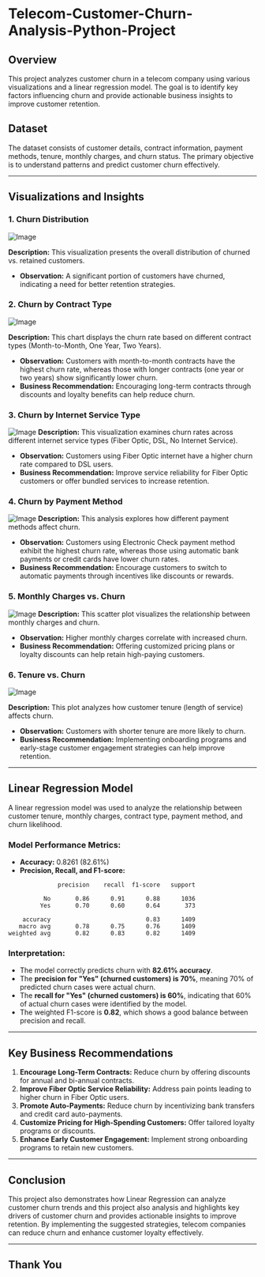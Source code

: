 # Telecom-Customer-Churn-Analysis-Python-Project

## Overview
This project analyzes customer churn in a telecom company using various visualizations and a linear regression model. The goal is to identify key factors influencing churn and provide actionable business insights to improve customer retention.

## Dataset
The dataset consists of customer details, contract information, payment methods, tenure, monthly charges, and churn status. The primary objective is to understand patterns and predict customer churn effectively.

---

## Visualizations and Insights

### 1. Churn Distribution
![Image](https://github.com/user-attachments/assets/f9cedbb3-8485-4d70-82b6-3d6434de6abc)

**Description:** This visualization presents the overall distribution of churned vs. retained customers.

- **Observation:** A significant portion of customers have churned, indicating a need for better retention strategies.

### 2. Churn by Contract Type
![Image](https://github.com/user-attachments/assets/5e83eb35-e056-4e70-b757-87747e14bf1a)

**Description:** This chart displays the churn rate based on different contract types (Month-to-Month, One Year, Two Years).

- **Observation:** Customers with month-to-month contracts have the highest churn rate, whereas those with longer contracts (one year or two years) show significantly lower churn.
- **Business Recommendation:** Encouraging long-term contracts through discounts and loyalty benefits can help reduce churn.

### 3. Churn by Internet Service Type
![Image](https://github.com/user-attachments/assets/39b237b9-aa11-46e3-b724-c843bae9d283)
**Description:** This visualization examines churn rates across different internet service types (Fiber Optic, DSL, No Internet Service).

- **Observation:** Customers using Fiber Optic internet have a higher churn rate compared to DSL users.
- **Business Recommendation:** Improve service reliability for Fiber Optic customers or offer bundled services to increase retention.

### 4. Churn by Payment Method
![Image](https://github.com/user-attachments/assets/04d760b5-47ef-43b7-aa18-a6be99fe7463)
**Description:** This analysis explores how different payment methods affect churn.

- **Observation:** Customers using Electronic Check payment method exhibit the highest churn rate, whereas those using automatic bank payments or credit cards have lower churn rates.
- **Business Recommendation:** Encourage customers to switch to automatic payments through incentives like discounts or rewards.

### 5. Monthly Charges vs. Churn
![Image](https://github.com/user-attachments/assets/eb503fe2-908f-4c2b-9401-42d636e2fe72)
**Description:** This scatter plot visualizes the relationship between monthly charges and churn.

- **Observation:** Higher monthly charges correlate with increased churn.
- **Business Recommendation:** Offering customized pricing plans or loyalty discounts can help retain high-paying customers.

### 6. Tenure vs. Churn
![Image](https://github.com/user-attachments/assets/7ed42aab-f2ed-4ed4-9db3-85172e20acf1)

**Description:** This plot analyzes how customer tenure (length of service) affects churn.

- **Observation:** Customers with shorter tenure are more likely to churn.
- **Business Recommendation:** Implementing onboarding programs and early-stage customer engagement strategies can help improve retention.

---

## Linear Regression Model
A linear regression model was used to analyze the relationship between customer tenure, monthly charges, contract type, payment method, and churn likelihood.

### Model Performance Metrics:

- **Accuracy:** 0.8261 (82.61%)
- **Precision, Recall, and F1-score:**

```
              precision    recall  f1-score   support

          No       0.86      0.91      0.88      1036
         Yes       0.70      0.60      0.64       373

    accuracy                           0.83      1409
   macro avg       0.78      0.75      0.76      1409
weighted avg       0.82      0.83      0.82      1409
```

### Interpretation:
- The model correctly predicts churn with **82.61% accuracy**.
- The **precision for "Yes" (churned customers) is 70%**, meaning 70% of predicted churn cases were actual churn.
- The **recall for "Yes" (churned customers) is 60%**, indicating that 60% of actual churn cases were identified by the model.
- The weighted F1-score is **0.82**, which shows a good balance between precision and recall.

---

## Key Business Recommendations
1. **Encourage Long-Term Contracts:** Reduce churn by offering discounts for annual and bi-annual contracts.
2. **Improve Fiber Optic Service Reliability:** Address pain points leading to higher churn in Fiber Optic users.
3. **Promote Auto-Payments:** Reduce churn by incentivizing bank transfers and credit card auto-payments.
4. **Customize Pricing for High-Spending Customers:** Offer tailored loyalty programs or discounts.
5. **Enhance Early Customer Engagement:** Implement strong onboarding programs to retain new customers.

---

## Conclusion
This project also demonstrates how Linear Regression can analyze customer churn trends and this project also analysis and highlights key drivers of customer churn and provides actionable insights to improve retention. By implementing the suggested strategies, telecom companies can reduce churn and enhance customer loyalty effectively. 

---

## Thank You


